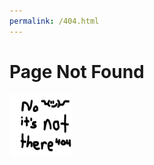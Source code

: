 ```yaml
---
permalink: /404.html
---
```

Page Not Found
=======

<html>
  <img src="assets/images/picture1.png" width="100px" height="100px">
</html>
